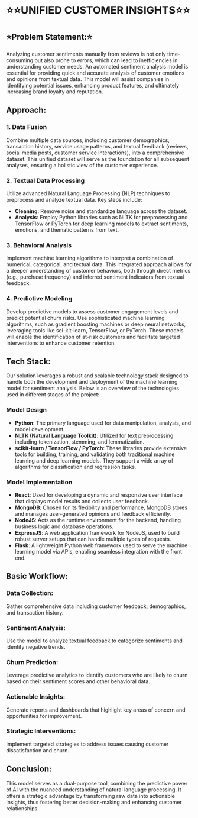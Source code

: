 # ⭐⭐UNIFIED CUSTOMER INSIGHTS⭐⭐

## ⭐Problem Statement:⭐

Analyzing customer sentiments manually from reviews is not only time-consuming but also prone to errors, which can lead to inefficiencies in understanding customer needs. An automated sentiment analysis model is essential for providing quick and accurate analysis of customer emotions and opinions from textual data. This model will assist companies in identifying potential issues, enhancing product features, and ultimately increasing brand loyalty and reputation.

## Approach:

### 1. Data Fusion

Combine multiple data sources, including customer demographics, transaction history, service usage patterns, and textual feedback (reviews, social media posts, customer service interactions), into a comprehensive dataset. This unified dataset will serve as the foundation for all subsequent analyses, ensuring a holistic view of the customer experience.

### 2. Textual Data Processing

Utilize advanced Natural Language Processing (NLP) techniques to preprocess and analyze textual data. Key steps include:

- **Cleaning**: Remove noise and standardize language across the dataset.
- **Analysis**: Employ Python libraries such as NLTK for preprocessing and TensorFlow or PyTorch for deep learning models to extract sentiments, emotions, and thematic patterns from text.

### 3. Behavioral Analysis

Implement machine learning algorithms to interpret a combination of numerical, categorical, and textual data. This integrated approach allows for a deeper understanding of customer behaviors, both through direct metrics (e.g., purchase frequency) and inferred sentiment indicators from textual feedback.

### 4. Predictive Modeling

Develop predictive models to assess customer engagement levels and predict potential churn risks. Use sophisticated machine learning algorithms, such as gradient boosting machines or deep neural networks, leveraging tools like sci-kit-learn, TensorFlow, or PyTorch. These models will enable the identification of at-risk customers and facilitate targeted interventions to enhance customer retention.

## Tech Stack:

Our solution leverages a robust and scalable technology stack designed to handle both the development and deployment of the machine learning model for sentiment analysis. Below is an overview of the technologies used in different stages of the project:

### Model Design

- **Python**: The primary language used for data manipulation, analysis, and model development.
- **NLTK (Natural Language Toolkit)**: Utilized for text preprocessing including tokenization, stemming, and lemmatization.
- **scikit-learn / TensorFlow / PyTorch**: These libraries provide extensive tools for building, training, and validating both traditional machine learning and deep learning models. They support a wide array of algorithms for classification and regression tasks.

### Model Implementation

- **React**: Used for developing a dynamic and responsive user interface that displays model results and collects user feedback.
- **MongoDB**: Chosen for its flexibility and performance, MongoDB stores and manages user-generated opinions and feedback efficiently.
- **NodeJS**: Acts as the runtime environment for the backend, handling business logic and database operations.
- **ExpressJS**: A web application framework for NodeJS, used to build robust server setups that can handle multiple types of requests.
- **Flask**: A lightweight Python web framework used to serve the machine learning model via APIs, enabling seamless integration with the front end.

## Basic Workflow:

### Data Collection:

Gather comprehensive data including customer feedback, demographics, and transaction history.

### Sentiment Analysis:

Use the model to analyze textual feedback to categorize sentiments and identify negative trends.

### Churn Prediction:

Leverage predictive analytics to identify customers who are likely to churn based on their sentiment scores and other behavioral data.

### Actionable Insights:

Generate reports and dashboards that highlight key areas of concern and opportunities for improvement.

### Strategic Interventions:

Implement targeted strategies to address issues causing customer dissatisfaction and churn.

## Conclusion:

This model serves as a dual-purpose tool, combining the predictive power of AI with the nuanced understanding of natural language processing. It offers a strategic advantage by transforming raw data into actionable insights, thus fostering better decision-making and enhancing customer relationships.
